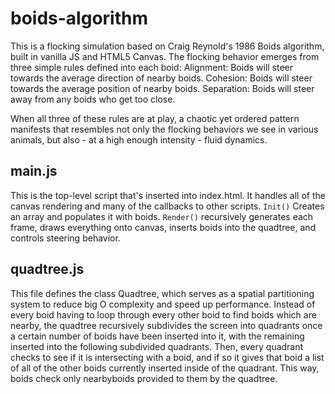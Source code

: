 # boids-algorithm
This is a flocking simulation based on Craig Reynold's 1986 Boids algorithm, built in vanilla JS and HTML5 Canvas.
The flocking behavior emerges from three simple rules defined into each boid:
Alignment: Boids will steer towards the average direction of nearby boids.
Cohesion: Boids will steer towards the average position of nearby boids.
Separation: Boids will steer away from any boids who get too close. 

When all three of these rules are at play, a chaotic yet ordered pattern manifests that resembles not only the flocking behaviors we see in various animals, but also - at a high enough intensity - fluid dynamics.

## main.js
This is the top-level script that's inserted into index.html. It handles all of the canvas rendering and many of the callbacks to other scripts. 
`Init()` Creates an array and populates it with boids.
`Render()` recursively generates each frame, draws everything onto canvas, inserts boids into the quadtree, and controls steering behavior.

## quadtree.js
This file defines the class Quadtree, which serves as a spatial partitioning system to reduce big O complexity and speed up performance. Instead of every boid having to loop through every other boid to find boids which are nearby, the quadtree recursively subdivides the screen into quadrants once a certain number of boids have been inserted into it, with the remaining inserted into the following subdivided quadrants.
Then, every quadrant checks to see if it is intersecting with a boid, and if so it gives that boid a list of all of the other boids currently inserted inside of the quadrant. This way, boids check only nearbyboids provided to them by the quadtree.
